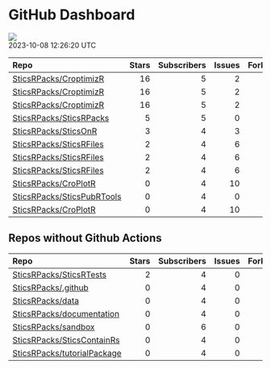 GitHub Dashboard
================

![](https://github.com/SticsRPacks/status/workflows/Render%20Status/badge.svg)  
2023-10-08 12:26:20 UTC

| Repo                                                                        | Stars | Subscribers | Issues | Forks | Status                                                                                                                                                          | Commit                                                                                                                                                                                                                                                  |
|:----------------------------------------------------------------------------|------:|------------:|-------:|------:|:----------------------------------------------------------------------------------------------------------------------------------------------------------------|:--------------------------------------------------------------------------------------------------------------------------------------------------------------------------------------------------------------------------------------------------------|
| [SticsRPacks/CroptimizR](https://github.com/SticsRPacks/CroptimizR)         |    16 |           5 |      2 |     5 | [![](https://github.com/SticsRPacks/CroptimizR/workflows/test-coverage/badge.svg)](https://github.com/SticsRPacks/CroptimizR/actions/runs/5659024126)           | <a href="https://github.com/SticsRPacks/CroptimizR/commit/0a9d5c45b02ad4f65c451dc9c6da8b7fab8322ca" title="Bugfix: generation of gelman plot crashed in case of more than 2 parameters estimated and thin not initialized in optim_options.">0a9d5c</a> |
| [SticsRPacks/CroptimizR](https://github.com/SticsRPacks/CroptimizR)         |    16 |           5 |      2 |     5 | [![](https://github.com/SticsRPacks/CroptimizR/workflows/R-CMD-check/badge.svg)](https://github.com/SticsRPacks/CroptimizR/actions/runs/6161022886)             | <a href="https://github.com/SticsRPacks/CroptimizR/commit/5301f463b33bbb6b6a75997bd3439faae583dfe0" title="Improved doc for forced_param_values argument">5301f4</a>                                                                                    |
| [SticsRPacks/CroptimizR](https://github.com/SticsRPacks/CroptimizR)         |    16 |           5 |      2 |     5 | [![](https://github.com/SticsRPacks/CroptimizR/workflows/Update%20CITATION.cff/badge.svg)](https://github.com/SticsRPacks/CroptimizR/actions/runs/5387369339)   | <a href="https://github.com/SticsRPacks/CroptimizR/commit/6b4291a0ec66a670b199ab8d69ef8b0770a21150" title="Update CITATION.cff">6b4291</a>                                                                                                              |
| [SticsRPacks/SticsRPacks](https://github.com/SticsRPacks/SticsRPacks)       |     5 |           5 |      0 |     3 | [![](https://github.com/SticsRPacks/SticsRPacks/workflows/R-CMD-check/badge.svg)](https://github.com/SticsRPacks/SticsRPacks/actions/runs/5530350196)           | <a href="https://github.com/SticsRPacks/SticsRPacks/commit/bc1b426ea54fc158e37f459bfd916abc87e8e5f1" title="Merge branch 'main' of https://github.com/SticsRPacks/SticsRPacks into main">bc1b42</a>                                                     |
| [SticsRPacks/SticsOnR](https://github.com/SticsRPacks/SticsOnR)             |     3 |           4 |      3 |     3 | [![](https://github.com/SticsRPacks/SticsOnR/workflows/Update%20CITATION.cff/badge.svg)](https://github.com/SticsRPacks/SticsOnR/actions/runs/5540907600)       | <a href="https://github.com/SticsRPacks/SticsOnR/commit/3a250b188e0b083c2c56a547c5abb23411c73da6" title="Update update-citation-cff.yaml (#7)">3a250b</a>                                                                                               |
| [SticsRPacks/SticsRFiles](https://github.com/SticsRPacks/SticsRFiles)       |     2 |           4 |      6 |     3 | [![](https://github.com/SticsRPacks/SticsRFiles/workflows/R-CMD-check/badge.svg)](https://github.com/SticsRPacks/SticsRFiles/actions/runs/6379945457)           | <a href="https://github.com/SticsRPacks/SticsRFiles/commit/118a9751e802f07a349838b0b3a318268516030a" title="Merge branch 'main' into plecharpent/feat/XML-transfo">118a97</a>                                                                           |
| [SticsRPacks/SticsRFiles](https://github.com/SticsRPacks/SticsRFiles)       |     2 |           4 |      6 |     3 | [![](https://github.com/SticsRPacks/SticsRFiles/workflows/Update%20CITATION.cff/badge.svg)](https://github.com/SticsRPacks/SticsRFiles/actions/runs/5690142502) | <a href="https://github.com/SticsRPacks/SticsRFiles/commit/361c37c1dc16216f70d9ad3684588ebd0ae35d01" title="Merged main into branch">361c37</a>                                                                                                         |
| [SticsRPacks/SticsRFiles](https://github.com/SticsRPacks/SticsRFiles)       |     2 |           4 |      6 |     3 | [![](https://github.com/SticsRPacks/SticsRFiles/workflows/test-coverage/badge.svg)](https://github.com/SticsRPacks/SticsRFiles/actions/runs/6379876716)         | <a href="https://github.com/SticsRPacks/SticsRFiles/commit/7ebb982eb2f9b4784f101fc89e2b2971438b8820" title="Plecharpent/fix/download usm xl (#30)">7ebb98</a>                                                                                           |
| [SticsRPacks/CroPlotR](https://github.com/SticsRPacks/CroPlotR)             |     0 |           4 |     10 |     0 | [![](https://github.com/SticsRPacks/CroPlotR/workflows/Update%20CITATION.cff/badge.svg)](https://github.com/SticsRPacks/CroPlotR/actions/runs/5387346558)       | <a href="https://github.com/SticsRPacks/CroPlotR/commit/a651c9dbab9b32aae29a8a5ecad14926a65c85dd" title="Updated test description following last fixes">a651c9</a>                                                                                      |
| [SticsRPacks/SticsPubRTools](https://github.com/SticsRPacks/SticsPubRTools) |     0 |           4 |      0 |     0 | [![](https://github.com/SticsRPacks/SticsPubRTools/workflows/R/badge.svg)](https://github.com/SticsRPacks/SticsPubRTools/actions/runs/2614645901)               | <a href="https://github.com/SticsRPacks/SticsPubRTools/commit/b3bde1b2faa3447acdb2015ae8b7c18c2aa7088c" title="fix: missing arg for several files">b3bde1</a>                                                                                           |
| [SticsRPacks/CroPlotR](https://github.com/SticsRPacks/CroPlotR)             |     0 |           4 |     10 |     0 | [![](https://github.com/SticsRPacks/CroPlotR/workflows/Update%20CITATION.cff/badge.svg)](https://github.com/SticsRPacks/CroPlotR/actions/runs/5387346558)       | <a href="https://github.com/SticsRPacks/CroPlotR/commit/a651c9dbab9b32aae29a8a5ecad14926a65c85dd" title="Updated test description following last fixes">a651c9</a>                                                                                      |

## Repos without Github Actions

| Repo                                                                          | Stars | Subscribers | Issues | Forks |
|:------------------------------------------------------------------------------|------:|------------:|-------:|------:|
| [SticsRPacks/SticsRTests](https://github.com/SticsRPacks/SticsRTests)         |     2 |           4 |      0 |     1 |
| [SticsRPacks/.github](https://github.com/SticsRPacks/.github)                 |     0 |           4 |      0 |     0 |
| [SticsRPacks/data](https://github.com/SticsRPacks/data)                       |     0 |           4 |      0 |     0 |
| [SticsRPacks/documentation](https://github.com/SticsRPacks/documentation)     |     0 |           4 |      0 |     0 |
| [SticsRPacks/sandbox](https://github.com/SticsRPacks/sandbox)                 |     0 |           6 |      0 |     0 |
| [SticsRPacks/SticsContainRs](https://github.com/SticsRPacks/SticsContainRs)   |     0 |           4 |      0 |     0 |
| [SticsRPacks/tutorialPackage](https://github.com/SticsRPacks/tutorialPackage) |     0 |           4 |      0 |     0 |
